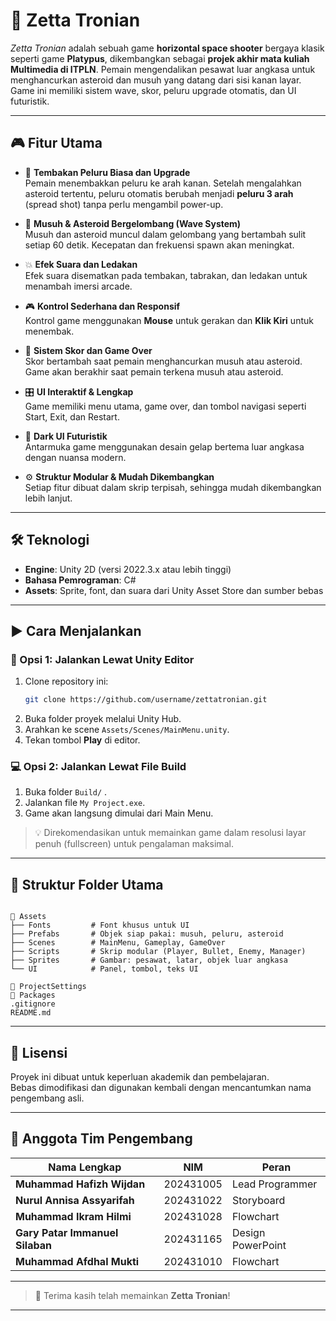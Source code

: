# 🚀 Zetta Tronian

_Zetta Tronian_ adalah sebuah game **horizontal space shooter** bergaya klasik seperti game **Platypus**, dikembangkan sebagai **projek akhir mata kuliah Multimedia di ITPLN**. Pemain mengendalikan pesawat luar angkasa untuk menghancurkan asteroid dan musuh yang datang dari sisi kanan layar. Game ini memiliki sistem wave, skor, peluru upgrade otomatis, dan UI futuristik.

---

## 🎮 Fitur Utama

- 🔫 **Tembakan Peluru Biasa dan Upgrade**  
  Pemain menembakkan peluru ke arah kanan. Setelah mengalahkan asteroid tertentu, peluru otomatis berubah menjadi **peluru 3 arah** (spread shot) tanpa perlu mengambil power-up.

- 🌌 **Musuh & Asteroid Bergelombang (Wave System)**  
  Musuh dan asteroid muncul dalam gelombang yang bertambah sulit setiap 60 detik. Kecepatan dan frekuensi spawn akan meningkat.

- 💥 **Efek Suara dan Ledakan**  
  Efek suara disematkan pada tembakan, tabrakan, dan ledakan untuk menambah imersi arcade.

- 🎮 **Kontrol Sederhana dan Responsif**  
  Kontrol game menggunakan **Mouse** untuk gerakan dan **Klik Kiri** untuk menembak.

- 🧠 **Sistem Skor dan Game Over**  
  Skor bertambah saat pemain menghancurkan musuh atau asteroid. Game akan berakhir saat pemain terkena musuh atau asteroid.

- 🎛️ **UI Interaktif & Lengkap**  
  Game memiliki menu utama, game over, dan tombol navigasi seperti Start, Exit, dan Restart.

- 🎨 **Dark UI Futuristik**  
  Antarmuka game menggunakan desain gelap bertema luar angkasa dengan nuansa modern.

- ⚙️ **Struktur Modular & Mudah Dikembangkan**  
  Setiap fitur dibuat dalam skrip terpisah, sehingga mudah dikembangkan lebih lanjut.

---

## 🛠️ Teknologi

- **Engine**: Unity 2D (versi 2022.3.x atau lebih tinggi)
- **Bahasa Pemrograman**: C#
- **Assets**: Sprite, font, dan suara dari Unity Asset Store dan sumber bebas

---

## ▶️ Cara Menjalankan

### 🔧 Opsi 1: Jalankan Lewat Unity Editor
1. Clone repository ini:
   ```bash
   git clone https://github.com/username/zettatronian.git
2. Buka folder proyek melalui Unity Hub.  
3. Arahkan ke scene `Assets/Scenes/MainMenu.unity`.  
4. Tekan tombol **Play** di editor.

### 💻 Opsi 2: Jalankan Lewat File Build

1. Buka folder `Build/` .  
2. Jalankan file `My Project.exe`.  
3. Game akan langsung dimulai dari Main Menu.

> 💡 Direkomendasikan untuk memainkan game dalam resolusi layar penuh (fullscreen) untuk pengalaman maksimal.

---

## 📁 Struktur Folder Utama

```

📁 Assets
├── Fonts         # Font khusus untuk UI
├── Prefabs       # Objek siap pakai: musuh, peluru, asteroid
├── Scenes        # MainMenu, Gameplay, GameOver
├── Scripts       # Skrip modular (Player, Bullet, Enemy, Manager)
├── Sprites       # Gambar: pesawat, latar, objek luar angkasa
└── UI            # Panel, tombol, teks UI

📁 ProjectSettings
📁 Packages
.gitignore
README.md

```

---

## 📜 Lisensi

Proyek ini dibuat untuk keperluan akademik dan pembelajaran.  
Bebas dimodifikasi dan digunakan kembali dengan mencantumkan nama pengembang asli.

---

## 👥 Anggota Tim Pengembang

| Nama Lengkap                          | NIM         | Peran                     |
|---------------------------------------|-------------|----------------------------|
| **Muhammad Hafizh Wijdan**            | 202431005   | Lead Programmer            |
| **Nurul Annisa Assyarifah**           | 202431022   | Storyboard                 |
| **Muhammad Ikram Hilmi**              | 202431028   | Flowchart                  |
| **Gary Patar Immanuel Silaban**       | 202431165   | Design PowerPoint          |
| **Muhammad Afdhal Mukti**             | 202431010   | Flowchart                  |

---

> 🚀 Terima kasih telah memainkan **Zetta Tronian**!

---


